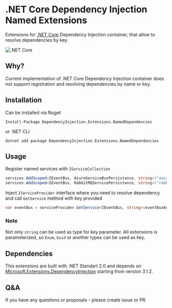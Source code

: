 # .NET Core Dependency Injection Named Extensions
Extensions for [.NET Core](https://github.com/dotnet/extensions/) Dependency Injection container, that allow to resolve dependencies by key. 

![.NET Core](https://github.com/dmytrohridin/DependencyInjectionNamedExtensions/workflows/.NET%20Core/badge.svg?branch=master)

## Why?

Current implementation of .NET Core Dependency Injection container does not support registration and resolving dependencies by name or key.

## Installation

Can be installed via Nuget

```Install-Package DependencyInjection.Extensions.NamedDependencies```

or .NET CLI

```dotnet add package DependencyInjection.Extensions.NamedDependencies```

## Usage

Register named services with ```IServiceCollection```
```csharp
services.AddScoped<IEventBus, AzureServiceBusPersistance, string>("azureServiceBus");
services.AddScoped<IEventBus, RabbitMQServicePersistance, string>("rabbitMQ");
```

Inject ```IServiceProvider``` interface where you need to resolve dependency and call ```GetService``` method with key provided
```csharp
var eventBus = serviceProvider.GetService<IEventBus, string>(eventBusKey);
```

### Note
Not only ```string``` can be used as type for key parameter. All extensions is parameterized, so ```Enum```, ```Guid``` or another types can be used as key.  

## Dependencies
This extensions are built with .NET Standart 2.0 and depends on [Microsoft.Extensions.DependencyInjection](https://www.nuget.org/packages/Microsoft.Extensions.DependencyInjection) starting from version 3.1.2.

## Q&A
If you have any questions or proposals - please create issue or PR. 
